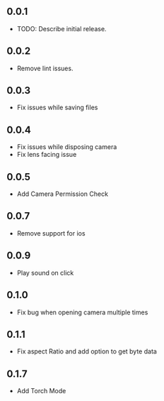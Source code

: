 ## 0.0.1

* TODO: Describe initial release.

## 0.0.2

* Remove lint issues.


## 0.0.3

* Fix issues while saving files


## 0.0.4

* Fix issues while disposing camera
* Fix lens facing issue


## 0.0.5

* Add Camera Permission Check


## 0.0.7

* Remove support for ios


## 0.0.9

* Play sound on click


## 0.1.0

* Fix bug when opening camera multiple times


## 0.1.1

* Fix aspect Ratio and add option to get byte data

## 0.1.7

* Add Torch Mode